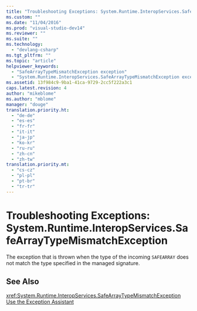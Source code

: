 ```yaml
---
title: "Troubleshooting Exceptions: System.Runtime.InteropServices.SafeArrayTypeMismatchException | Microsoft Docs"
ms.custom: ""
ms.date: "11/04/2016"
ms.prod: "visual-studio-dev14"
ms.reviewer: ""
ms.suite: ""
ms.technology: 
  - "devlang-csharp"
ms.tgt_pltfrm: ""
ms.topic: "article"
helpviewer_keywords: 
  - "SafeArrayTypeMismatchException exception"
  - "System.Runtime.InteropServices.SafeArrayTypeMismatchException exception"
ms.assetid: 13f984c9-9ba1-41ca-9729-2cc5f222a3c1
caps.latest.revision: 4
author: "mikeblome"
ms.author: "mblome"
manager: "douge"
translation.priority.ht: 
  - "de-de"
  - "es-es"
  - "fr-fr"
  - "it-it"
  - "ja-jp"
  - "ko-kr"
  - "ru-ru"
  - "zh-cn"
  - "zh-tw"
translation.priority.mt: 
  - "cs-cz"
  - "pl-pl"
  - "pt-br"
  - "tr-tr"
---
```

# Troubleshooting Exceptions: System.Runtime.InteropServices.SafeArrayTypeMismatchException
The exception that is thrown when the type of the incoming `SAFEARRAY` does not match the type specified in the managed signature.  
  
## See Also  
 <xref:System.Runtime.InteropServices.SafeArrayTypeMismatchException>   
 [Use the Exception Assistant](../Topic/How%20to:%20Use%20the%20Exception%20Assistant.md)